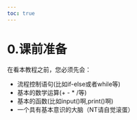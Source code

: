 ```yaml
---           
toc: true           
---           
```

# 0.课前准备           
在看本教程之前，您必须先会：           
* 流程控制语句(比如if-else或者while等)           
* 基本的数学运算(+ - * /等)           
* 基本的函数(比如input()啊,print()啊)           
* 一个具有基本意识的大脑（NT请自觉滚蛋）
